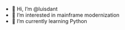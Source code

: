 - 👋 Hi, I’m @luisdant
- 👀 I’m interested in mainframe modernization
- 🌱 I’m currently learning Python

<!---
luisdant/luisdant is a ✨ special ✨ repository because its `README.md` (this file) appears on your GitHub profile.
You can click the Preview link to take a look at your changes.
--->
